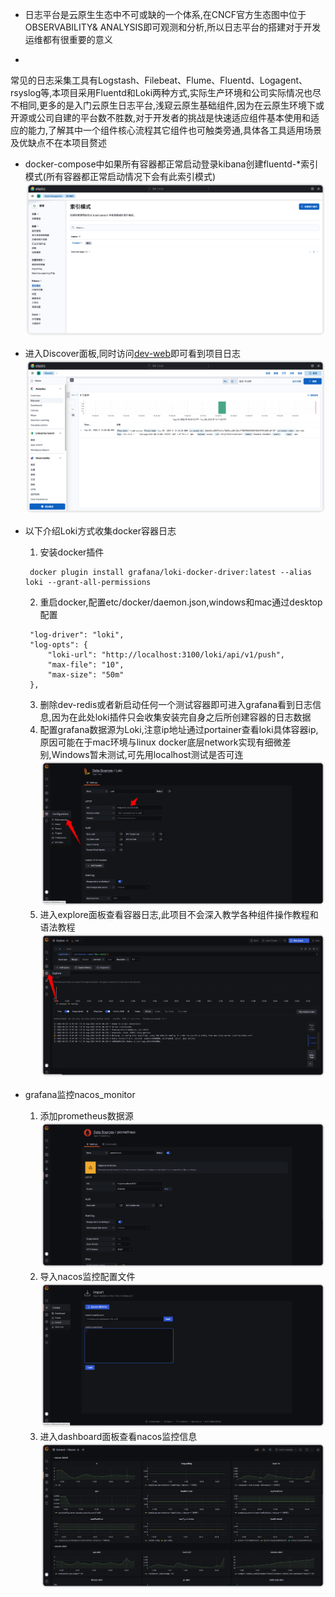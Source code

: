 - 日志平台是云原生生态中不可或缺的一个体系,在CNCF官方生态图中位于OBSERVABILITY& ANALYSIS即可观测和分析,所以日志平台的搭建对于开发运维都有很重要的意义

-

常见的日志采集工具有Logstash、Filebeat、Flume、Fluentd、Logagent、rsyslog等,本项目采用Fluentd和Loki两种方式,实际生产环境和公司实际情况也尽不相同,更多的是入门云原生日志平台,浅窥云原生基础组件,因为在云原生环境下或开源或公司自建的平台数不胜数,对于开发者的挑战是快速适应组件基本使用和适应的能力,了解其中一个组件核心流程其它组件也可触类旁通,具体各工具适用场景及优缺点不在本项目赘述

- docker-compose中如果所有容器都正常启动登录kibana创建fluentd-*索引模式(所有容器都正常启动情况下会有此索引模式)
  ![](../../%E9%99%84%E4%BB%B6/img/iShot_2022-08-23_13.40.03.png)

- 进入Discover面板,同时访问[dev-web](http://localhost:1080/)即可看到项目日志
  ![](../../%E9%99%84%E4%BB%B6/img/iShot_2022-08-23_13.44.30.png)

- 以下介绍Loki方式收集docker容器日志
    1. 安装docker插件
   ```
    docker plugin install grafana/loki-docker-driver:latest --alias loki --grant-all-permissions
   ```
    2. 重启docker,配置etc/docker/daemon.json,windows和mac通过desktop配置
   ```
    "log-driver": "loki",
    "log-opts": {
        "loki-url": "http://localhost:3100/loki/api/v1/push",
        "max-file": "10",
        "max-size": "50m"
    },
   ```
    3. 删除dev-redis或者新启动任何一个测试容器即可进入grafana看到日志信息,因为在此处loki插件只会收集安装完自身之后所创建容器的日志数据
    4. 配置grafana数据源为Loki,注意ip地址通过portainer查看loki具体容器ip,原因可能在于mac环境与linux
       docker底层network实现有细微差别,Windows暂未测试,可先用localhost测试是否可连
       ![](../../附件/img/iShot_2022-08-23_13.54.46.png)
    5. 进入explore面板查看容器日志,此项目不会深入教学各种组件操作教程和语法教程
       ![](../../附件/img/iShot_2022-08-23_13.58.57.png)

- grafana监控nacos_monitor
    1. 添加prometheus数据源
       ![](../../%E9%99%84%E4%BB%B6/img/iShot_2022-08-23_14.29.48.png)
    2. 导入nacos监控配置文件
       ![](../../%E9%99%84%E4%BB%B6/img/iShot_2022-08-23_14.32.38.png)
    3. 进入dashboard面板查看nacos监控信息
       ![](../../%E9%99%84%E4%BB%B6/img/iShot_2022-08-23_14.34.50.png)
